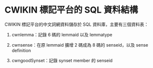 CWIKIN 標記平台的 SQL 資料結構
=======
CWIKIN 標記平台的中文詞網資料儲存於 SQL 資料庫，主要有三個資料表：

1. cwnlemma：記錄 6 碼的 lemmaid 以及 lemmatype

2. cwnsense：在原 lemmaid 擴增 2 碼成為 8 碼的 senseid，以及 sense definition

3. cwngoodSynset：記錄 synset member 的 senseid
